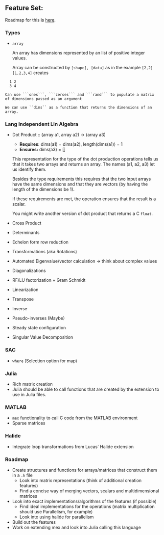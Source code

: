 ## Feature Set:
   
Roadmap for this is [here](#roadmap).

### Types
- ``array``
  
  An array has dimensions represented by an list of positive integer
  values.
    
  Array can be constructed by `[shape], [data]` as in the example `[2,2] [1,2,3,4]` creates
    
 ```
   1 2 
   3 4
 ```
    
	Can use ```ones```, ```zeroes``` and ```rand``` to populate a matrix
	of dimensions passed as an argument

    We can use ``dims`` as a function that returns the dimensions of an
	array.

### Lang Independent Lin Algebra
- Dot Product :: (array a1, array a2) -> (array a3)

  - **Requires:**  dims(a1) = dims(a2), length(dims(a1)) = 1
  - **Ensures:** dims(a3) = []
  
  This representation for the type of the dot production operations tells
  us that it takes two arrays and returns an array. The names (a1, a2, a3)
  let us identify them.
  
  Besides the type requirements this requires that the two input arrays
  have the same dimensions and that they are vectors (by having the length
  of the dimensions be 1).
  
  If these requirements are met, the operation ensures that the result is a scalar.
  
  You might write another version of dot product that returns a C ``float``.
  
- Cross Product
- Determinants
- Echelon form row reduction
- Transformations (aka Rotations)
- Automated Eigenvalue/vector calculation -> think about complex values
- Diagonalizations
- RF/LU factorization + Gram Schmidt
- Linearization
- Transpose
- Inverse
- Pseudo-inverses (Maybe)
- Steady state configuration
- Singular Value Decomposition
    
### SAC
- `where` (Selection option for map)
   
### Julia
- Rich matrix creation
- Julia should be able to call functions that are created by the extension to use in Julia files.
   
### MATLAB
- `mex` functionality to call C code from the MATLAB environment
- Sparse matrices
   
### Halide
- Integrate loop transformations from Lucas' Halide extension
   
### Roadmap
- Create structures and functions for arrays/matrices that construct them in a `.h` file
    - Look into matrix representations (think of additional creation features)
    - Find a concise way of merging vectors, scalars and multidimensional matrices
- Look into exact implementations/algorithms of the features (if possible)
    - Find ideal implementations for the operations (matrix multiplication should use Parallelism, for example)
    - Look into using halide for parallelism
- Build out the features
- Work on extending mex and look into Julia calling this language
